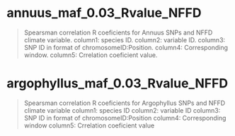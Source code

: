 # annuus_maf_0.03_Rvalue_NFFD
> Spearsman correlation R coeficients for Annuus SNPs and NFFD climate variable.
> column1: species ID.
> column2: variable ID.
> column3: SNP ID in format of chromosomeID:Position.
> column4: Corresponding window.
> column5: Crrelation coeficient value.

# argophyllus_maf_0.03_Rvalue_NFFD
> Spearsman correlation R coeficients for Argophyllus SNPs and NFFD climate variable
> column1: species ID
> column2: variable ID
> column3: SNP ID in format of chromosomeID:Position
> column4: Corresponding window
> column5: Crrelation coeficient value
